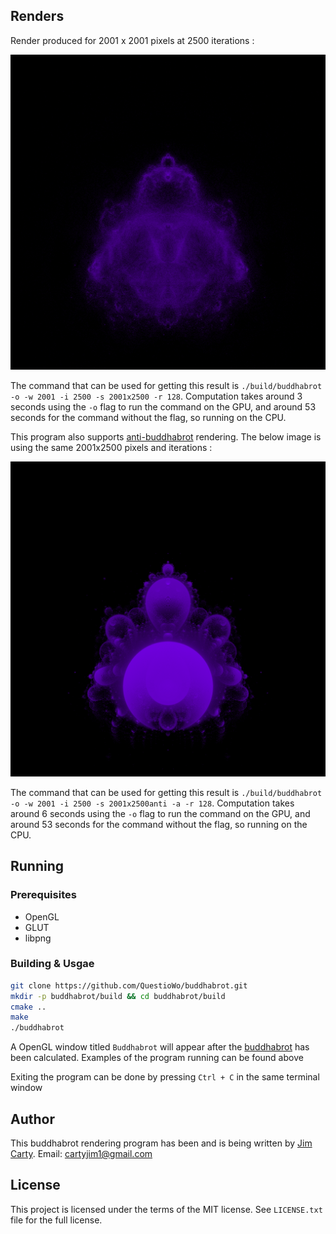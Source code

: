 ## Renders
Render produced for 2001 x 2001 pixels at 2500 iterations :

![Buddhabrot](https://github.com/QuestioWo/buddhabrot/blob/main/assets/2001x2500.png?raw=true)

The command that can be used for getting this result is `./build/buddhabrot -o -w 2001 -i 2500 -s 2001x2500 -r 128`. Computation takes around 3 seconds using the `-o` flag to run the command on the GPU, and around 53 seconds for the command without the flag, so running on the CPU.

This program also supports [anti-buddhabrot](https://en.wikipedia.org/wiki/Buddhabrot#Nuances) rendering. The below image is using the same 2001x2500 pixels and iterations :

![Anti-buddhabrot](https://github.com/QuestioWo/buddhabrot/blob/main/assets/2001x2500anti.png?raw=true)

The command that can be used for getting this result is `./build/buddhabrot -o -w 2001 -i 2500 -s 2001x2500anti -a -r 128`. Computation takes around 6 seconds using the `-o` flag to run the command on the GPU, and around 53 seconds for the command without the flag, so running on the CPU.

## Running

### Prerequisites
* OpenGL
* GLUT
* libpng

### Building & Usgae

```bash
git clone https://github.com/QuestioWo/buddhabrot.git
mkdir -p buddhabrot/build && cd buddhabrot/build
cmake ..
make
./buddhabrot
```

A OpenGL window titled `Buddhabrot` will appear after the [buddhabrot](https://en.wikipedia.org/wiki/Buddhabrot) has been calculated. Examples of the program running can be found above

Exiting the program can be done by pressing `Ctrl + C` in the same terminal window

## Author

This buddhabrot rendering program has been and is being written by [Jim Carty](https://questiowo.github.io). Email: cartyjim1@gmail.com

## License

This project is licensed under the terms of the MIT license. See `LICENSE.txt` file for the full license.
